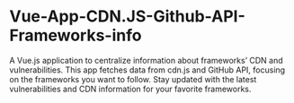# Vue-App-CDN.JS-Github-API-Frameworks-info
A Vue.js application to centralize information about frameworks’ CDN and vulnerabilities. This app fetches data from cdn.js and GitHub API, focusing on the frameworks you want to follow. Stay updated with the latest vulnerabilities and CDN information for your favorite frameworks.
